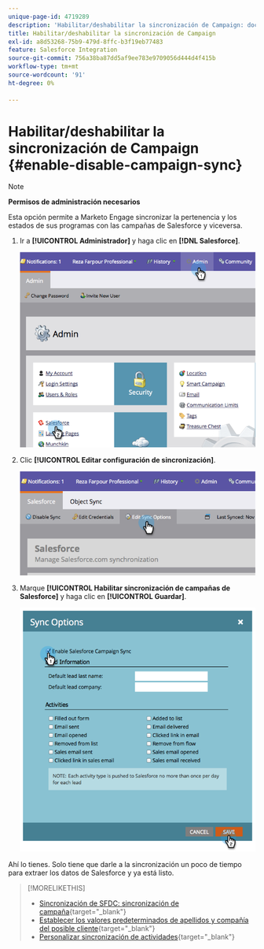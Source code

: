 ```yaml
---
unique-page-id: 4719289
description: 'Habilitar/deshabilitar la sincronización de Campaign: documentos de Marketo, documentación del producto'
title: Habilitar/deshabilitar la sincronización de Campaign
exl-id: a8d53268-75b9-479d-8ffc-b3f19eb77483
feature: Salesforce Integration
source-git-commit: 756a38ba87dd5af9ee783e9709056d444d4f415b
workflow-type: tm+mt
source-wordcount: '91'
ht-degree: 0%

---
```


# Habilitar/deshabilitar la sincronización de Campaign {#enable-disable-campaign-sync}

>[!NOTE]
>
>**Permisos de administración necesarios**

Esta opción permite a Marketo Engage sincronizar la pertenencia y los estados de sus programas con las campañas de Salesforce y viceversa.

1. Ir a **[!UICONTROL Administrador]** y haga clic en **[!DNL Salesforce]**.

   ![](assets/image2014-12-9-13-3a36-3a49.png)

1. Clic **[!UICONTROL Editar configuración de sincronización]**.

   ![](assets/image2014-12-9-13-3a37-3a0.png)

1. Marque **[!UICONTROL Habilitar sincronización de campañas de Salesforce]** y haga clic en **[!UICONTROL Guardar]**.

   ![](assets/image2014-12-9-13-3a37-3a8.png)

Ahí lo tienes. Solo tiene que darle a la sincronización un poco de tiempo para extraer los datos de Salesforce y ya está listo.

>[!MORELIKETHIS]
>
>* [Sincronización de SFDC: sincronización de campaña](/help/marketo/product-docs/crm-sync/salesforce-sync/sfdc-sync-details/sfdc-sync-campaign-sync.md){target="_blank"}
>* [Establecer los valores predeterminados de apellidos y compañía del posible cliente](/help/marketo/product-docs/crm-sync/salesforce-sync/setup/optional-steps/set-default-person-last-name-and-company-name.md){target="_blank"}
>* [Personalizar sincronización de actividades](/help/marketo/product-docs/crm-sync/salesforce-sync/setup/optional-steps/customize-activities-sync.md){target="_blank"}
